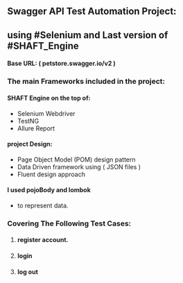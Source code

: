 
## Swagger API Test Automation Project:
## using #Selenium and Last version of #SHAFT_Engine 
#### Base URL: ( petstore.swagger.io/v2 )

### The main Frameworks included in the project:

#### SHAFT Engine on the top of:
- Selenium Webdriver
- TestNG
- Allure Report
#### project Design:
- Page Object Model (POM) design pattern
- Data Driven framework using ( JSON files )
- Fluent design approach
#### I used pojoBody and lombok
- to represent data.
### Covering The Following Test Cases:
1. #### register account.
2. #### login
3. #### log out


